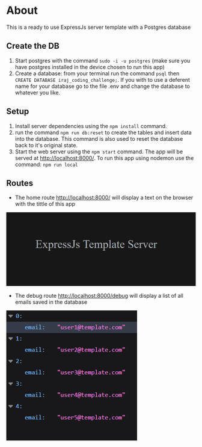 # About
This is a ready to use ExpressJs server template with a Postgres database

## Create the DB
1. Start postgres with the command `sudo -i -u postgres` (make sure you have postgres installed in the device chosen to run this app)
2. Create a database: from your terminal run the command `psql` then `CREATE DATABASE iraj_coding_challenge;`. If you with to use a deferent name for your database go to the file .env and change the database to whatever you like.

## Setup
1. Install server dependencies using the `npm install` command.
3. run the command `npm run db:reset` to create the tables and insert data into the database. This command is also used to reset the database back to it's original state.
3. Start the web server using the `npm start` command. The app will be served at <http://localhost:8000/>. To run this app using nodemon use the command: `npm run local`

## Routes
- The home route <http://localhost:8000/> will display a text on the browser with the tittle of this app

!["Screenshot of main page"](./docs/home-route.PNG)

- The debug route <http://localhost:8000/debug> will display a list of all emails saved in the database

!["Screenshot of main page"](./docs/debug-route.PNG)
